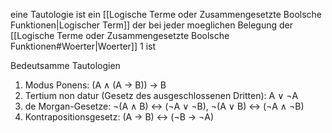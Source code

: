 eine Tautologie ist ein [[Logische Terme oder Zusammengesetzte Boolsche Funktionen|Logischer Term]] der bei jeder moeglichen Belegung der [[Logische Terme oder Zusammengesetzte Boolsche Funktionen#Woerter|Woerter]] 1 ist

Bedeutsamme Tautologien
1. Modus Ponens: (A ∧ (A → B)) → B 
2. Tertium non datur (Gesetz des ausgeschlossenen Dritten): A ∨ ¬A
3. de Morgan-Gesetze: ¬(A ∧ B) ↔ (¬A ∨ ¬B), ¬(A ∨ B) ↔ (¬A ∧ ¬B) 
4. Kontrapositionsgesetz: (A → B) ↔ (¬B → ¬A)